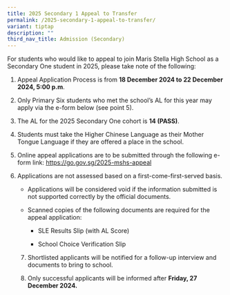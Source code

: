 ```yaml
---
title: 2025 Secondary 1 Appeal to Transfer
permalink: /2025-secondary-1-appeal-to-transfer/
variant: tiptap
description: ""
third_nav_title: Admission (Secondary)
---
```

<p>For students who would like to appeal to join Maris Stella High School
as a Secondary One student in 2025, please take note of the following:</p>
<ol data-tight="true" class="tight">
<li>
<p>Appeal Application Process is from <strong>18 December 2024 to 22 December 2024, 5:00 p.m</strong>.</p>
<p></p>
</li>
<li>
<p>Only Primary Six students who met the school’s AL for this year may apply
via the e-form below (see point 5).</p>
<p></p>
</li>
<li>
<p>The AL for the 2025 Secondary One cohort is <strong>14 (PASS)</strong>.</p>
<p></p>
</li>
<li>
<p>Students must take the Higher Chinese Language as their Mother Tongue
Language if they are offered a place in the school.</p>
<p></p>
</li>
<li>
<p>Online appeal applications are to be submitted through the following e-form
link: <a href="https://go.gov.sg/2025-mshs-appeal" rel="noopener noreferrer nofollow" target="_blank">https://go.gov.sg/2025-mshs-appeal</a>
</p>
<p></p>
</li>
<li>
<p>Applications are not assessed based on a first-come-first-served basis.</p>
<p></p>
	<ul>
		<li>
<p>Applications will be considered void if the information submitted is not
	supported correctly by the official documents.</p></li>
<li>
<p>Scanned copies of the following documents are required for the appeal
application:</p>
	<ul>
		<li>
			<p>SLE Results Slip (with AL Score)</p></li>
		<li><p>School Choice Verification Slip</p></li>
		<p></p></ul></li></ul><p></p>
<ol start="7" data-tight="true" class="tight">
<li>
<p>Shortlisted applicants will be notified for a follow-up interview and
documents to bring to school.</p>
<p></p>
</li>
<li>
<p>Only successful applicants will be informed after <strong>Friday, 27 December 2024.</strong>
</p>
</li>
</ol>
<p></p></li></ol>